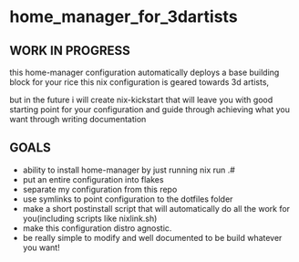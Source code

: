 # home_manager_for_3dartists


## WORK IN PROGRESS
this home-manager configuration automatically deploys a base building block for your rice this nix configuration is geared towards 3d artists,

but in the future i will create nix-kickstart that  will leave you with good starting point for your configuration and guide through achieving what you want through writing documentation  


## GOALS

- ability to install home-manager by just running nix run .# 
- put an entire configuration into flakes
- separate my configuration from this repo
- use symlinks to point configuration to the dotfiles folder
- make a short postinstall script that will automatically do all the work for you(including  scripts like nixlink.sh)
- make this configuration distro agnostic.
- be really simple to modify and well documented to be build whatever you want!





